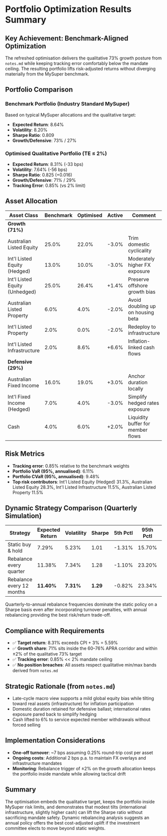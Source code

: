 # Portfolio Optimization Results Summary

## Key Achievement: Benchmark-Aligned Optimization

The refreshed optimisation delivers the qualitative 73% growth posture from `notes.md` while keeping tracking error comfortably below the mandate ceiling. The resulting portfolio lifts risk-adjusted returns without diverging materially from the MySuper benchmark.

## Portfolio Comparison

### Benchmark Portfolio (Industry Standard MySuper)
Based on typical MySuper allocations and the qualitative target:
- **Expected Return**: 8.64%
- **Volatility**: 8.20%
- **Sharpe Ratio**: 0.809
- **Growth/Defensive**: 73% / 27%

### Optimised Qualitative Portfolio (TE ≤ 2%)
- **Expected Return**: 8.31% (-33 bps)
- **Volatility**: 7.64% (-56 bps)
- **Sharpe Ratio**: 0.825 (+0.016)
- **Growth/Defensive**: 71% / 29%
- **Tracking Error**: 0.85% (vs 2% limit)

## Asset Allocation

| Asset Class | Benchmark | Optimised | Active | Comment |
|-------------|-----------|-----------|--------|---------|
| **Growth (71%)** |||||
| Australian Listed Equity | 25.0% | 22.0% | -3.0% | Trim domestic cyclicality |
| Int'l Listed Equity (Hedged) | 13.0% | 10.0% | -3.0% | Moderately higher FX exposure |
| Int'l Listed Equity (Unhedged) | 25.0% | 26.4% | +1.4% | Preserve offshore growth bias |
| Australian Listed Property | 6.0% | 4.0% | -2.0% | Avoid doubling up on housing beta |
| Int'l Listed Property | 2.0% | 0.0% | -2.0% | Redeploy to infrastructure |
| Int'l Listed Infrastructure | 2.0% | 8.6% | +6.6% | Inflation-linked cash flows |
| **Defensive (29%)** |||||
| Australian Fixed Income | 16.0% | 19.0% | +3.0% | Anchor duration locally |
| Int'l Fixed Income (Hedged) | 7.0% | 4.0% | -3.0% | Simplify hedged rates exposure |
| Cash | 4.0% | 6.0% | +2.0% | Liquidity buffer for member flows |

## Risk Metrics

- **Tracking error**: 0.85% relative to the benchmark weights
- **Portfolio VaR (95%, annualised)**: 6.11%
- **Portfolio CVaR (95%, annualised)**: 9.48%
- **Top risk contributors**: Int'l Listed Equity (Hedged) 31.3%, Australian Listed Equity 28.3%, Int'l Listed Infrastructure 11.5%, Australian Listed Property 11.5%

## Dynamic Strategy Comparison (Quarterly Simulation)

| Strategy | Expected Return | Volatility | Sharpe | 5th Pctl | 95th Pctl | Costs |
|----------|----------------|------------|--------|----------|-----------|-------|
| Static buy & hold | 7.29% | 5.23% | 1.01 | -1.31% | 15.70% | 0.00% |
| Rebalance every quarter | 11.38% | 7.34% | 1.28 | -1.10% | 23.20% | 0.24% |
| Rebalance every 12 months | **11.40%** | **7.31%** | **1.29** | -0.82% | 23.34% | 0.02% |

Quarterly-to-annual rebalance frequencies dominate the static policy on a Sharpe basis even after incorporating turnover penalties, with annual rebalancing providing the best risk/return trade-off.

## Compliance with Requirements

- ✅ **Target return**: 8.31% exceeds CPI + 3% = 5.59%
- ✅ **Growth share**: 71% sits inside the 60–76% APRA corridor and within ±2% of the qualitative 73% target
- ✅ **Tracking error**: 0.85% << 2% mandate ceiling
- ✅ **No position breaches**: All assets respect qualitative min/max bands derived from `notes.md`

## Strategic Rationale (from `notes.md`)

- Late-cycle macro view supports a mild global equity bias while tilting toward real assets (infrastructure) for inflation participation
- Domestic duration retained for defensive ballast; international rates exposure pared back to simplify hedging
- Cash lifted to 6% to service expected member withdrawals without forced selling

## Implementation Considerations

- **One-off turnover**: ~7 bps assuming 0.25% round-trip cost per asset
- **Ongoing costs**: Additional 2 bps p.a. to maintain FX overlays and infrastructure mandates
- **Monitoring**: Rebalance trigger of ±2% on the growth allocation keeps the portfolio inside mandate while allowing tactical drift

## Summary

The optimisation embeds the qualitative target, keeps the portfolio inside MySuper risk limits, and demonstrates that modest tilts (international infrastructure, slightly higher cash) can lift the Sharpe ratio without sacrificing mandate safety. Dynamic rebalancing analysis suggests an annual policy offers the best cost-adjusted uplift if the investment committee elects to move beyond static weights.
